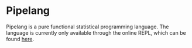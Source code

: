 # Pipelang
Pipelang is a pure functional statistical programming language.
The language is currently only available through the online REPL, which can be found [here](https://elkwizard.github.io/Pipelang/index.html).
